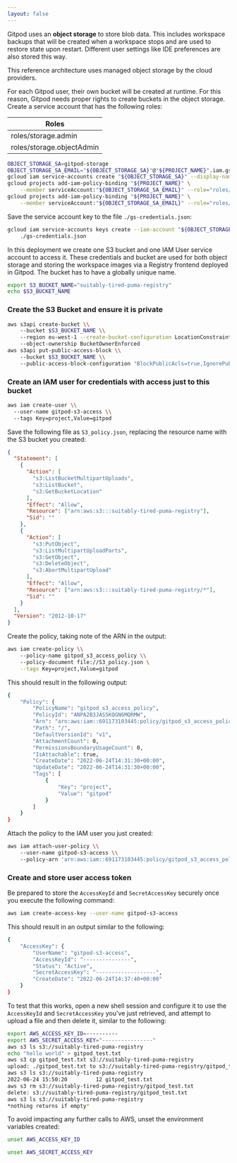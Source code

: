 ```yaml
---
layout: false
---
```


<script lang="ts">
  import CloudPlatformToggle from "$lib/components/docs/cloud-platform-toggle.svelte";
</script>

Gitpod uses an **object storage** to store blob data. This includes workspace backups that will be created when a workspace stops and are used to restore state upon restart. Different user settings like IDE preferences are also stored this way.

This reference architecture uses managed object storage by the cloud providers.

<CloudPlatformToggle id="cloud-platform-toggle-object-storage">
<div slot="gcp">

For each Gitpod user, their own bucket will be created at runtime. For this reason, Gitpod needs proper rights to create buckets in the object storage. Create a service account that has the following roles:

| Roles                     |
| ------------------------- |
| roles/storage.admin       |
| roles/storage.objectAdmin |

```bash
OBJECT_STORAGE_SA=gitpod-storage
OBJECT_STORAGE_SA_EMAIL="${OBJECT_STORAGE_SA}"@"${PROJECT_NAME}".iam.gserviceaccount.com
gcloud iam service-accounts create "${OBJECT_STORAGE_SA}" --display-name "${OBJECT_STORAGE_SA}"
gcloud projects add-iam-policy-binding "${PROJECT_NAME}" \
    --member serviceAccount:"${OBJECT_STORAGE_SA_EMAIL}" --role="roles/storage.admin"
gcloud projects add-iam-policy-binding "${PROJECT_NAME}" \
    --member serviceAccount:"${OBJECT_STORAGE_SA_EMAIL}" --role="roles/storage.objectAdmin"
```

Save the service account key to the file `./gs-credentials.json`:

```bash
gcloud iam service-accounts keys create --iam-account "${OBJECT_STORAGE_SA_EMAIL}" \
    ./gs-credentials.json
```

</div>
<div slot="aws">

In this deployment we create one S3 bucket and one IAM User service account to access it. These credentials and bucket are used for both object storage and storing the workspace images via a Registry frontend deployed in Gitpod. The bucket has to have a globally unique name.

```bash
export S3_BUCKET_NAME="suitably-tired-puma-registry"
echo $S3_BUCKET_NAME
```

### Create the S3 Bucket and ensure it is private

```bash
aws s3api create-bucket \\
    --bucket $S3_BUCKET_NAME \\
    --region eu-west-1 --create-bucket-configuration LocationConstraint=eu-west-1 \\
    --object-ownership BucketOwnerEnforced
aws s3api put-public-access-block \\
    --bucket $S3_BUCKET_NAME \\
    --public-access-block-configuration "BlockPublicAcls=true,IgnorePublicAcls=true,BlockPublicPolicy=true,RestrictPublicBuckets=true"
```

### Create an IAM user for credentials with access just to this bucket

```bash
aws iam create-user \\
  --user-name gitpod-s3-access \\
  --tags Key=project,Value=gitpod
```

Save the following file as `S3_policy.json`, replacing the resource name with the S3 bucket you created:

```json
{
  "Statement": [
    {
      "Action": [
        "s3:ListBucketMultipartUploads",
        "s3:ListBucket",
        "s3:GetBucketLocation"
      ],
      "Effect": "Allow",
      "Resource": ["arn:aws:s3:::suitably-tired-puma-registry"],
      "Sid": ""
    },
    {
      "Action": [
        "s3:PutObject",
        "s3:ListMultipartUploadParts",
        "s3:GetObject",
        "s3:DeleteObject",
        "s3:AbortMultipartUpload"
      ],
      "Effect": "Allow",
      "Resource": ["arn:aws:s3:::suitably-tired-puma-registry/*"],
      "Sid": ""
    }
  ],
  "Version": "2012-10-17"
}
```

Create the policy, taking note of the ARN in the output:

```bash
aws iam create-policy \\
    --policy-name gitpod_s3_access_policy \\
    --policy-document file://S3_policy.json \
    --tags Key=project,Value=gitpod
```

This should result in the following output:

```bash
{
    "Policy": {
        "PolicyName": "gitpod_s3_access_policy",
        "PolicyId": "ANPA2B3JAS5KQGN6MQRMW",
        "Arn": "arn:aws:iam::691173103445:policy/gitpod_s3_access_policy",
        "Path": "/",
        "DefaultVersionId": "v1",
        "AttachmentCount": 0,
        "PermissionsBoundaryUsageCount": 0,
        "IsAttachable": true,
        "CreateDate": "2022-06-24T14:31:30+00:00",
        "UpdateDate": "2022-06-24T14:31:30+00:00",
        "Tags": [
            {
                "Key": "project",
                "Value": "gitpod"
            }
        ]
    }
}
```

Attach the policy to the IAM user you just created:

```bash
aws iam attach-user-policy \\
    --user-name gitpod-s3-access \\
    --policy-arn 'arn:aws:iam::691173103445:policy/gitpod_s3_access_policy'
```

### Create and store user access token

Be prepared to store the `AccessKeyId` and `SecretAccessKey` securely once you execute the following command:

```bash
aws iam create-access-key --user-name gitpod-s3-access
```

This should result in an output similar to the following:

```bash
{
    "AccessKey": {
        "UserName": "gitpod-s3-access",
        "AccessKeyId": "---------------",
        "Status": "Active",
        "SecretAccessKey": "-------------------",
        "CreateDate": "2022-06-24T14:37:40+00:00"
    }
}
```

To test that this works, open a new shell session and configure it to use the `AccessKeyId` and `SecretAccessKey` you've just retrieved, and attempt to upload a file and then delete it, similar to the following:

```sh
export AWS_ACCESS_KEY_ID=----------
export AWS_SECRET_ACCESS_KEY="----------------"
aws s3 ls s3://suitably-tired-puma-registry
echo "hello world" > gitpod_test.txt
aws s3 cp gitpod_test.txt s3://suitably-tired-puma-registry
upload: ./gitpod_test.txt to s3://suitably-tired-puma-registry/gitpod_test.txt
aws s3 ls s3://suitably-tired-puma-registry
2022-06-24 15:50:20         12 gitpod_test.txt
aws s3 rm s3://suitably-tired-puma-registry/gitpod_test.txt
delete: s3://suitably-tired-puma-registry/gitpod_test.txt
aws s3 ls s3://suitably-tired-puma-registry
*nothing returns if empty*
```

To avoid impacting any further calls to AWS, unset the environment variables created:

```bash
unset AWS_ACCESS_KEY_ID
```

```bash
unset AWS_SECRET_ACCESS_KEY
```

</div>
</CloudPlatformToggle>
